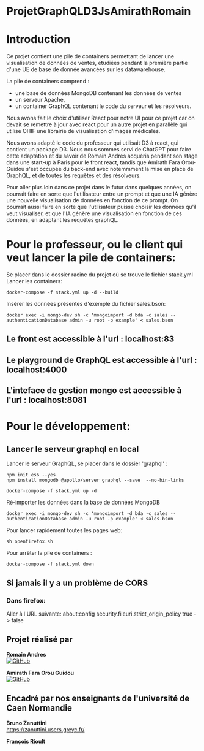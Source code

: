 # ProjetGraphQLD3JsAmirathRomain

# Introduction
Ce projet contient une pile de containers permettant de lancer une visualisation de données de ventes, étudiées pendant la première partie d'une UE de base de donnée avancées sur les datawarehouse.

 La pile de containers comprend :      
 
 - une base de données MongoDB contenant les données de ventes
 - un serveur Apache,    
 - un container GraphQL contenant le code du serveur et les résolveurs.

 Nous avons fait le choix d'utiliser React pour notre UI pour ce projet car on devait se remettre à jour avec react pour un autre projet en parallèle qui utilise OHIF une librairie de visualisation d'images médicales.

 Nous avons adapté le code du professeur qui utilisait D3 à react, qui contient un package D3. Nous nous sommes servi de ChatGPT pour faire cette adaptation et du savoir de Romain Andres acquéris pendant son stage dans une start-up à Paris pour le front react, tandis que Amirath Fara Orou-Guidou s'est occupée du back-end avec notemmment la mise en place de GraphQL, et de toutes les requêtes et des résolveurs.

 Pour aller plus loin dans ce projet dans le futur dans quelques années, on pourrait faire en sorte que l'utilisateur entre un prompt et que une IA génère une nouvelle visualisation de données en fonction de ce prompt. On pourrait aussi faire en sorte que l'utilisateur puisse choisir les données qu'il veut visualiser, et que l'IA génère une visualisation en fonction de ces données, en adaptant les requêtes graphQL.
# Pour le professeur, ou le client qui veut lancer la pile de containers:

Se placer dans le dossier racine du projet où se trouve le fichier stack.yml
Lancer les containers:
```
docker-compose -f stack.yml up -d --build                                                                                                                                           
```
Insérer les données présentes d'exemple du fichier sales.bson:
```
docker exec -i mongo-dev sh -c 'mongoimport -d bda -c sales --authenticationDatabase admin -u root -p example' < sales.bson
```

## Le front est accessible à l'url : localhost:83
## Le playground de GraphQL est accessible à l'url : localhost:4000
## L'inteface de gestion mongo est accessible à l'url : localhost:8081
# Pour le développement: 

## Lancer le serveur graphql en local
Lancer le serveur GraphQL, se placer dans le dossier 'graphql' :
```
npm init es6 --yes
npm install mongodb @apollo/server graphql --save  --no-bin-links
```
```
docker-compose -f stack.yml up -d
```
Ré-importer les données dans la base de données MongoDB
```
docker exec -i mongo-dev sh -c 'mongoimport -d bda -c sales --authenticationDatabase admin -u root -p example' < sales.bson
```
Pour lancer rapidement toutes les pages web:
```
sh openfirefox.sh
```
Pour arrêter la pile de containers :
```
docker-compose -f stack.yml down
```



## Si jamais il y a un problème de CORS
### Dans firefox:
Aller à l'URL suivante: about:config
security.fileuri.strict_origin_policy true -> false 

## Projet réalisé par


**Romain Andres**  
[![GitHub](https://img.shields.io/badge/GitHub-VendenIX-blue?style=flat-square&logo=github)](https://github.com/VendenIX)

**Amirath Fara Orou Guidou**  
[![GitHub](https://img.shields.io/badge/GitHub-Amirath6-blue?style=flat-square&logo=github)](https://github.com/Amirath6)


## Encadré par nos enseignants de l'université de Caen Normandie

**Bruno Zanuttini**  
https://zanuttini.users.greyc.fr/

**François Rioult**  